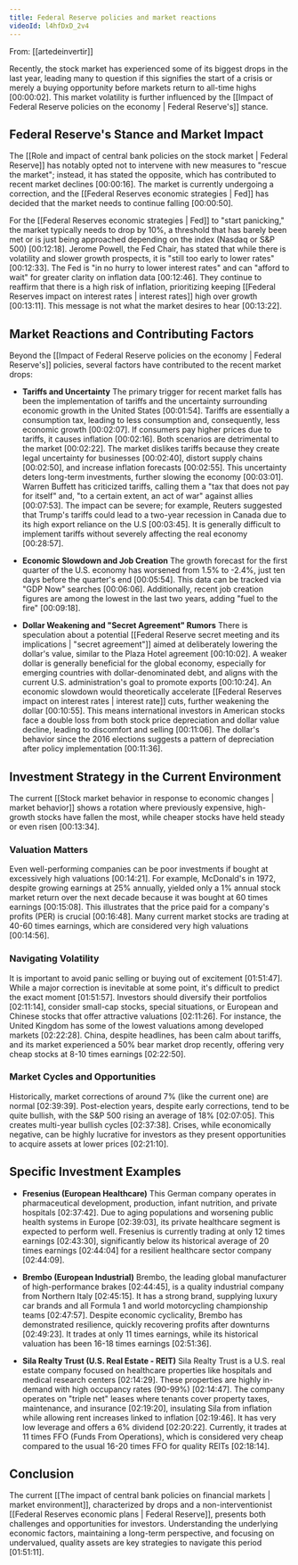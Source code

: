 ```yaml
---
title: Federal Reserve policies and market reactions
videoId: l4hfDxD_2v4
---
```


From: [[artedeinvertir]] <br/> 

Recently, the stock market has experienced some of its biggest drops in the last year, leading many to question if this signifies the start of a crisis or merely a buying opportunity before markets return to all-time highs <a class="yt-timestamp" data-t="00:00:02">[00:00:02]</a>. This market volatility is further influenced by the [[Impact of Federal Reserve policies on the economy | Federal Reserve's]] stance.

## Federal Reserve's Stance and Market Impact

The [[Role and impact of central bank policies on the stock market | Federal Reserve]] has notably opted not to intervene with new measures to "rescue the market"; instead, it has stated the opposite, which has contributed to recent market declines <a class="yt-timestamp" data-t="00:00:16">[00:00:16]</a>. The market is currently undergoing a correction, and the [[Federal Reserves economic strategies | Fed]] has decided that the market needs to continue falling <a class="yt-timestamp" data-t="00:00:50">[00:00:50]</a>.

For the [[Federal Reserves economic strategies | Fed]] to "start panicking," the market typically needs to drop by 10%, a threshold that has barely been met or is just being approached depending on the index (Nasdaq or S&P 500) <a class="yt-timestamp" data-t="00:12:18">[00:12:18]</a>. Jerome Powell, the Fed Chair, has stated that while there is volatility and slower growth prospects, it is "still too early to lower rates" <a class="yt-timestamp" data-t="00:12:33">[00:12:33]</a>. The Fed is "in no hurry to lower interest rates" and can "afford to wait" for greater clarity on inflation data <a class="yt-timestamp" data-t="00:12:46">[00:12:46]</a>. They continue to reaffirm that there is a high risk of inflation, prioritizing keeping [[Federal Reserves impact on interest rates | interest rates]] high over growth <a class="yt-timestamp" data-t="00:13:11">[00:13:11]</a>. This message is not what the market desires to hear <a class="yt-timestamp" data-t="00:13:22">[00:13:22]</a>.

## Market Reactions and Contributing Factors

Beyond the [[Impact of Federal Reserve policies on the economy | Federal Reserve's]] policies, several factors have contributed to the recent market drops:

*   **Tariffs and Uncertainty**
    The primary trigger for recent market falls has been the implementation of tariffs and the uncertainty surrounding economic growth in the United States <a class="yt-timestamp" data-t="00:01:54">[00:01:54]</a>. Tariffs are essentially a consumption tax, leading to less consumption and, consequently, less economic growth <a class="yt-timestamp" data-t="00:02:07">[00:02:07]</a>. If consumers pay higher prices due to tariffs, it causes inflation <a class="yt-timestamp" data-t="00:02:16">[00:02:16]</a>. Both scenarios are detrimental to the market <a class="yt-timestamp" data-t="00:02:22">[00:02:22]</a>.
    The market dislikes tariffs because they create legal uncertainty for businesses <a class="yt-timestamp" data-t="00:02:40">[00:02:40]</a>, distort supply chains <a class="yt-timestamp" data-t="00:02:50">[00:02:50]</a>, and increase inflation forecasts <a class="yt-timestamp" data-t="00:02:55">[00:02:55]</a>. This uncertainty deters long-term investments, further slowing the economy <a class="yt-timestamp" data-t="00:03:01">[00:03:01]</a>. Warren Buffett has criticized tariffs, calling them a "tax that does not pay for itself" and, "to a certain extent, an act of war" against allies <a class="yt-timestamp" data-t="00:07:53">[00:07:53]</a>. The impact can be severe; for example, Reuters suggested that Trump's tariffs could lead to a two-year recession in Canada due to its high export reliance on the U.S <a class="yt-timestamp" data-t="00:03:45">[00:03:45]</a>. It is generally difficult to implement tariffs without severely affecting the real economy <a class="yt-timestamp" data-t="00:28:57">[00:28:57]</a>.

*   **Economic Slowdown and Job Creation**
    The growth forecast for the first quarter of the U.S. economy has worsened from 1.5% to -2.4%, just ten days before the quarter's end <a class="yt-timestamp" data-t="00:05:54">[00:05:54]</a>. This data can be tracked via "GDP Now" searches <a class="yt-timestamp" data-t="00:06:06">[00:06:06]</a>. Additionally, recent job creation figures are among the lowest in the last two years, adding "fuel to the fire" <a class="yt-timestamp" data-t="00:09:18">[00:09:18]</a>.

*   **Dollar Weakening and "Secret Agreement" Rumors**
    There is speculation about a potential [[Federal Reserve secret meeting and its implications | "secret agreement"]] aimed at deliberately lowering the dollar's value, similar to the Plaza Hotel agreement <a class="yt-timestamp" data-t="00:10:02">[00:10:02]</a>. A weaker dollar is generally beneficial for the global economy, especially for emerging countries with dollar-denominated debt, and aligns with the current U.S. administration's goal to promote exports <a class="yt-timestamp" data-t="00:10:24">[00:10:24]</a>. An economic slowdown would theoretically accelerate [[Federal Reserves impact on interest rates | interest rate]] cuts, further weakening the dollar <a class="yt-timestamp" data-t="00:10:55">[00:10:55]</a>. This means international investors in American stocks face a double loss from both stock price depreciation and dollar value decline, leading to discomfort and selling <a class="yt-timestamp" data-t="00:11:06">[00:11:06]</a>. The dollar's behavior since the 2016 elections suggests a pattern of depreciation after policy implementation <a class="yt-timestamp" data-t="00:11:36">[00:11:36]</a>.

## Investment Strategy in the Current Environment

The current [[Stock market behavior in response to economic changes | market behavior]] shows a rotation where previously expensive, high-growth stocks have fallen the most, while cheaper stocks have held steady or even risen <a class="yt-timestamp" data-t="00:13:34">[00:13:34]</a>.

### Valuation Matters
Even well-performing companies can be poor investments if bought at excessively high valuations <a class="yt-timestamp" data-t="00:14:21">[00:14:21]</a>. For example, McDonald's in 1972, despite growing earnings at 25% annually, yielded only a 1% annual stock market return over the next decade because it was bought at 60 times earnings <a class="yt-timestamp" data-t="00:15:08">[00:15:08]</a>. This illustrates that the price paid for a company's profits (PER) is crucial <a class="yt-timestamp" data-t="00:16:48">[00:16:48]</a>. Many current market stocks are trading at 40-60 times earnings, which are considered very high valuations <a class="yt-timestamp" data-t="00:14:56">[00:14:56]</a>.

### Navigating Volatility
It is important to avoid panic selling or buying out of excitement <a class="yt-timestamp" data-t="01:51:47">[01:51:47]</a>. While a major correction is inevitable at some point, it's difficult to predict the exact moment <a class="yt-timestamp" data-t="01:51:57">[01:51:57]</a>. Investors should diversify their portfolios <a class="yt-timestamp" data-t="02:11:14">[02:11:14]</a>, consider small-cap stocks, special situations, or European and Chinese stocks that offer attractive valuations <a class="yt-timestamp" data-t="02:11:26">[02:11:26]</a>. For instance, the United Kingdom has some of the lowest valuations among developed markets <a class="yt-timestamp" data-t="02:22:28">[02:22:28]</a>. China, despite headlines, has been calm about tariffs, and its market experienced a 50% bear market drop recently, offering very cheap stocks at 8-10 times earnings <a class="yt-timestamp" data-t="02:22:50">[02:22:50]</a>.

### Market Cycles and Opportunities
Historically, market corrections of around 7% (like the current one) are normal <a class="yt-timestamp" data-t="02:39:39">[02:39:39]</a>. Post-election years, despite early corrections, tend to be quite bullish, with the S&P 500 rising an average of 18% <a class="yt-timestamp" data-t="02:07:05">[02:07:05]</a>. This creates multi-year bullish cycles <a class="yt-timestamp" data-t="02:37:38">[02:37:38]</a>. Crises, while economically negative, can be highly lucrative for investors as they present opportunities to acquire assets at lower prices <a class="yt-timestamp" data-t="02:21:10">[02:21:10]</a>.

## Specific Investment Examples

*   **Fresenius (European Healthcare)**
    This German company operates in pharmaceutical development, production, infant nutrition, and private hospitals <a class="yt-timestamp" data-t="02:37:42">[02:37:42]</a>. Due to aging populations and worsening public health systems in Europe <a class="yt-timestamp" data-t="02:39:03">[02:39:03]</a>, its private healthcare segment is expected to perform well. Fresenius is currently trading at only 12 times earnings <a class="yt-timestamp" data-t="02:43:30">[02:43:30]</a>, significantly below its historical average of 20 times earnings <a class="yt-timestamp" data-t="02:44:04">[02:44:04]</a> for a resilient healthcare sector company <a class="yt-timestamp" data-t="02:44:09">[02:44:09]</a>.

*   **Brembo (European Industrial)**
    Brembo, the leading global manufacturer of high-performance brakes <a class="yt-timestamp" data-t="02:44:45">[02:44:45]</a>, is a quality industrial company from Northern Italy <a class="yt-timestamp" data-t="02:45:15">[02:45:15]</a>. It has a strong brand, supplying luxury car brands and all Formula 1 and world motorcycling championship teams <a class="yt-timestamp" data-t="02:47:57">[02:47:57]</a>. Despite economic cyclicality, Brembo has demonstrated resilience, quickly recovering profits after downturns <a class="yt-timestamp" data-t="02:49:23">[02:49:23]</a>. It trades at only 11 times earnings, while its historical valuation has been 16-18 times earnings <a class="yt-timestamp" data-t="02:51:36">[02:51:36]</a>.

*   **Sila Realty Trust (U.S. Real Estate - REIT)**
    Sila Realty Trust is a U.S. real estate company focused on healthcare properties like hospitals and medical research centers <a class="yt-timestamp" data-t="02:14:29">[02:14:29]</a>. These properties are highly in-demand with high occupancy rates (90-99%) <a class="yt-timestamp" data-t="02:14:47">[02:14:47]</a>. The company operates on "triple net" leases where tenants cover property taxes, maintenance, and insurance <a class="yt-timestamp" data-t="02:19:20">[02:19:20]</a>, insulating Sila from inflation while allowing rent increases linked to inflation <a class="yt-timestamp" data-t="02:19:46">[02:19:46]</a>. It has very low leverage and offers a 6% dividend <a class="yt-timestamp" data-t="02:20:22">[02:20:22]</a>. Currently, it trades at 11 times FFO (Funds From Operations), which is considered very cheap compared to the usual 16-20 times FFO for quality REITs <a class="yt-timestamp" data-t="02:18:14">[02:18:14]</a>.

## Conclusion
The current [[The impact of central bank policies on financial markets | market environment]], characterized by drops and a non-interventionist [[Federal Reserves economic plans | Federal Reserve]], presents both challenges and opportunities for investors. Understanding the underlying economic factors, maintaining a long-term perspective, and focusing on undervalued, quality assets are key strategies to navigate this period <a class="yt-timestamp" data-t="01:51:11">[01:51:11]</a>.